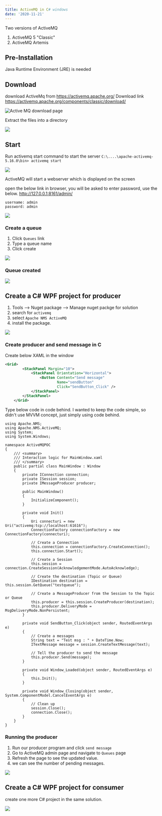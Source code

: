 ```yaml
---
title: ActiveMQ in C# windows
date: '2020-11-21'
---
```


Two versions of ActiveMQ

1. ActiveMQ 5 "Classic"
2. ActiveMQ Artemis

## Pre-Installation

Java Runtime Environment (JRE) is needed

## Download

download ActiveMq from https://activemq.apache.org/
Download link https://activemq.apache.org/components/classic/download/

![Active MQ download page](./activemq_download_page.png)

Extract the files into a directory

![](activemq-zip-file-after-extract.png)

## Start

Run activemq start command to start the server
`C:\....\apache-activemq-5.16.0\bin> activemq start`

![](activemq-running-commandline-window.png)

ActiveMQ will start a webserver which is displayed on the screen

open the below link in browser, you will be asked to enter password, use the below.
http://127.0.0.1:8161/admin/

```
username: admin
password: admin
```

![](activemq-admin-webpage.png)

### Create a queue

1. Click `Queues` link
2. Type a queue name
3. Click create

![](create-queue-screen.png)

### Queue created

![](after-created-queue-in-web-activemq.png)

## Create a C# WPF project for producer

1. Tools --> Nuget package --> Manage nuget packge for solution
2. search for `activemq`
3. select `Apache NMS ActiveMQ`
4. install the package.

![](wpf-csharep-project-for-activemq.png)

### Create producer and send message in C

Create below XAML in the window

```XML
<Grid>
        <StackPanel Margin="10">
            <StackPanel Orientation="Horizontal">
                <Button Content="Send message"
                        Name="sendButton"
                        Click="SendButton_Click" />
            </StackPanel>
        </StackPanel>
    </Grid>
```

Type below code in code behind. I wanted to keep the code simple, so didn't use MVVM concept, just simply using code behind.

```Csharp
using Apache.NMS;
using Apache.NMS.ActiveMQ;
using System;
using System.Windows;

namespace ActiveMQPOC
{
    /// <summary>
    /// Interaction logic for MainWindow.xaml
    /// </summary>
    public partial class MainWindow : Window
    {
        private IConnection connection;
        private ISession session;
        private IMessageProducer producer;

        public MainWindow()
        {
            InitializeComponent();
        }

        private void Init()
        {
            Uri connecturi = new Uri("activemq:tcp://localhost:61616");
            ConnectionFactory connectionFactory = new ConnectionFactory(connecturi);

            // Create a Connection
            this.connection = connectionFactory.CreateConnection();
            this.connection.Start();

            // Create a Session
            this.session = connection.CreateSession(AcknowledgementMode.AutoAcknowledge);

            // Create the destination (Topic or Queue)
            IDestination destination = this.session.GetQueue("testqueue");

            // Create a MessageProducer from the Session to the Topic or Queue
            this.producer = this.session.CreateProducer(destination);
            this.producer.DeliveryMode = MsgDeliveryMode.NonPersistent;
        }

        private void SendButton_Click(object sender, RoutedEventArgs e)
        {
            // Create a messages
            String text = "Test msg : " + DateTime.Now;
            ITextMessage message = session.CreateTextMessage(text);

            // Tell the producer to send the message
            this.producer.Send(message);
        }

        private void Window_Loaded(object sender, RoutedEventArgs e)
        {
            this.Init();
        }

        private void Window_Closing(object sender, System.ComponentModel.CancelEventArgs e)
        {
            // Clean up
            session.Close();
            connection.Close();
        }
    }
}
```

### Running the producer

1. Run our producer program and click `send message`
2. Go to ActiveMQ admin page and navigate to `Queues` page
3. Refresh the page to see the updated value.
4. we can see the number of pending messages.

![](running-producer-and-see-the-webpage-activemq.png)

## Create a C# WPF project for consumer

create one more C# project in the same solution.

![](add-one-more-project-in-csharp-wpf.png)
